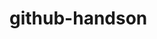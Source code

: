 # github-handson

<!-- ・RaiseTechのgithub-handsonの課題。
・ローカルレポジトリの設定。
・ステージへのファイルの追加（トラッキングファイルの指定）
・コミットの方法
・githubへpushの方法
以上について実践した。

・branchのマージ
・pullreqの方法などについてはまだ分かり切っていないので今後学習を進めて理解できるようにした。 -->
